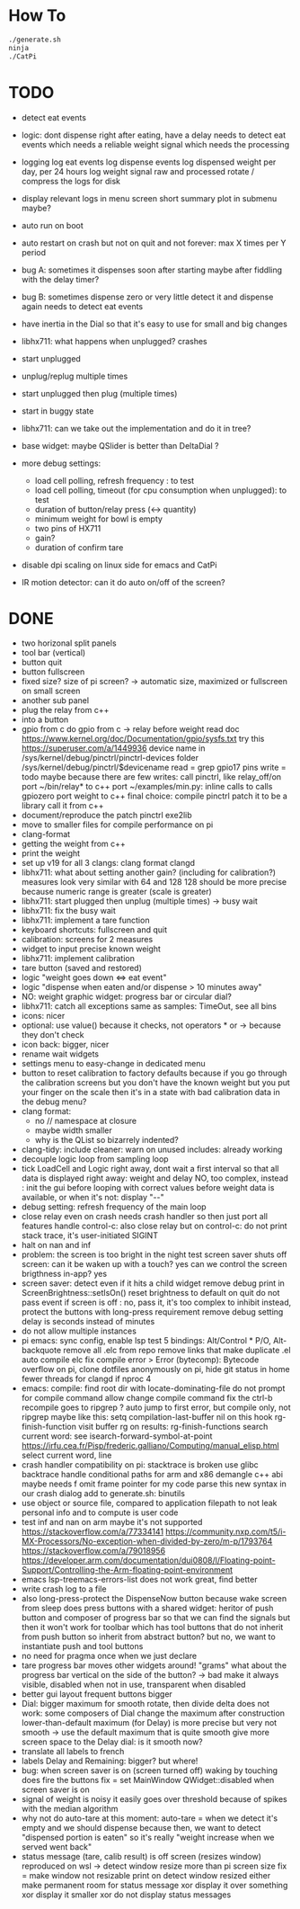 # How To
```bash
./generate.sh
ninja
./CatPi
```

# TODO

- detect eat events

- logic: dont dispense right after eating, have a delay
  needs to detect eat events
  which needs a reliable weight signal
  which needs the processing

- logging
  log eat events
  log dispense events
  log dispensed weight
  per day, per 24 hours
  log weight signal raw and processed
  rotate / compress the logs for disk

- display relevant logs in menu screen
  short summary
  plot in submenu maybe?

- auto run on boot

- auto restart on crash
  but not on quit
  and not forever: max X times per Y period

- bug A: sometimes it dispenses soon after starting
  maybe after fiddling with the delay timer?

- bug B: sometimes dispense zero or very little
  detect it and dispense again
  needs to detect eat events

- have inertia in the Dial
  so that it's easy to use for small and big changes

- libhx711: what happens when unplugged? crashes
 - start unplugged
 - unplug/replug multiple times
 - start unplugged then plug (multiple times)
 - start in buggy state

- libhx711: can we take out the implementation and do it in tree?

- base widget: maybe QSlider is better than DeltaDial ?

- more debug settings:
  - load cell polling, refresh frequency : to test
  - load cell polling, timeout (for cpu consumption when unplugged): to test
  - duration of button/relay press (<-> quantity)
  - minimum weight for bowl is empty
  - two pins of HX711
  - gain?
  - duration of confirm tare

- disable dpi scaling on linux side for emacs and CatPi

- IR motion detector: can it do auto on/off of the screen?

# DONE
- two horizonal split panels
- tool bar (vertical)
- button quit
- button fullscreen
- fixed size? size of pi screen?
-> automatic size, maximized or fullscreen on small screen
- another sub panel
- plug the relay from c++
- into a button
- gpio from c
do gpio from c -> relay before weight
  read doc https://www.kernel.org/doc/Documentation/gpio/sysfs.txt
  try this https://superuser.com/a/1449936
  device name in /sys/kernel/debug/pinctrl/pinctrl-devices
  folder /sys/kernel/debug/pinctrl/$devicename
  read = grep gpio17 pins
  write = todo
  maybe because there are few writes:
  call pinctrl, like relay_off/on
  port ~/bin/relay* to c++
  port ~/examples/min.py:
    inline calls to calls gpiozero
  port weight to c++
  final choice: compile pinctrl
  patch it to be a library
  call it from c++
- document/reproduce the patch pinctrl exe2lib
- move to smaller files for compile performance on pi
- clang-format
- getting the weight from c++
- print the weight
- set up v19 for all 3 clangs: clang format clangd
- libhx711: what about setting another gain? (including for calibration?)
  measures look very similar with 64 and 128
  128 should be more precise because numeric range is greater (scale is greater)
- libhx711: start plugged then unplug (multiple times) -> busy wait
- libhx711: fix the busy wait
- libhx711: implement a tare function
- keyboard shortcuts: fullscreen and quit
- calibration: screens for 2 measures
- widget to input precise known weight
- libhx711: implement calibration
- tare button (saved and restored)
- logic "weight goes down <=> eat event"
- logic "dispense when eaten and/or dispense > 10 minutes away"
- NO: weight graphic widget: progress bar or circular dial?
- libhx711: catch all exceptions same as samples: TimeOut, see all bins
- icons: nicer
- optional: use value() because it checks, not operators * or -> because they don't check
- icon back: bigger, nicer
- rename wait widgets
- settings menu to easy-change in dedicated menu
- button to reset calibration to factory defaults
  because if you go through the calibration screens
  but you don't have the known weight
  but you put your finger on the scale
  then it's in a state with bad calibration data
  in the debug menu?
- clang format:
  - no // namespace at closure
  - maybe width smaller
  - why is the QList<SubScreen> so bizarrely indented?
- clang-tidy: include cleaner: warn on unused includes: already working
- decouple logic loop from sampling loop
- tick LoadCell and Logic right away, dont wait a first interval
  so that all data is displayed right away: weight and delay
  NO, too complex, instead :
  init the gui before looping with correct values
  before weight data is available, or when it's not: display "--"
- debug setting: refresh frequency of the main loop
- close relay even on crash
  needs crash handler
  so then just port all features
  handle control-c: also close relay
  but on control-c: do not print stack trace, it's user-initiated SIGINT
- halt on nan and inf
- problem: the screen is too bright in the night
  test screen saver shuts off screen:
  can it be waken up with a touch? yes
  can we control the screen brigthness in-app? yes
- screen saver:
  detect even if it hits a child widget
  remove debug print in ScreenBrightness::setIsOn()
  reset brightness to default on quit
  do not pass event if screen is off : no, pass it, it's too complex to inhibit
    instead, protect the buttons with long-press requirement
  remove debug setting delay is seconds instead of minutes
- do not allow multiple instances
- pi emacs: sync config, enable lsp
  test 5 bindings: Alt/Control * P/O, Alt-backquote
  remove all .elc from repo
  remove links that make duplicate .el
  auto compile elc
  fix compile error   > Error (bytecomp): Bytecode overflow
  on pi, clone dotfiles anonymously
  on pi, hide git status in home
  fewer threads for clangd if nproc 4
- emacs:
 compile: find root dir with locate-dominating-file
 do not prompt for compile command
 allow change compile command
 fix the ctrl-b recompile goes to ripgrep ?
 auto jump to first error, but compile only, not ripgrep
   maybe like this:
   setq compilation-last-buffer nil
   on this hook
   rg-finish-function
 visit buffer rg on results: rg-finish-functions
 search current word: see isearch-forward-symbol-at-point
https://irfu.cea.fr/Pisp/frederic.galliano/Computing/manual_elisp.html
 select current word, line
- crash handler compatibility on pi: stacktrace is broken
  use glibc backtrace
  handle conditional paths for arm and x86
  demangle c++ abi
  maybe needs f omit frame pointer for my code
  parse this new syntax in our crash dialog
  add to generate.sh: binutils
- use object or source file, compared to application filepath
  to not leak personal info
  and to compute is user code
- test inf and nan on arm
  maybe it's not supported
  https://stackoverflow.com/a/77334141
  https://community.nxp.com/t5/i-MX-Processors/No-exception-when-divided-by-zero/m-p/1793764
  https://stackoverflow.com/a/79018956
  https://developer.arm.com/documentation/dui0808/l/Floating-point-Support/Controlling-the-Arm-floating-point-environment
- emacs lsp-treemacs-errors-list does not work great, find better
- write crash log to a file
- also long-press-protect the DispenseNow button
  because wake screen from sleep does press buttons
  with a shared widget: heritor of push button and composer of progress bar
  so that we can find the signals
  but then it won't work for toolbar which has tool buttons that do not inherit from push button
  so inherit from abstract button? but no, we want to instantiate push and tool buttons
- no need for pragma once when we just declare
- tare progress bar moves other widgets around! "grams"
  what about the progress bar vertical on the side of the button? -> bad
  make it always visible, disabled when not in use, transparent when disabled
- better gui layout
  frequent buttons bigger
- Dial: bigger maximum for smooth rotate, then divide delta
  does not work: some composers of Dial change the maximum after construction
  lower-than-default maximum (for Delay) is more precise but very not smooth
  -> use the default maximum that is quite smooth
  give more screen space to the Delay dial: is it smooth now?
- translate all labels to french
- labels Delay and Remaining: bigger? but where!
- bug: when screen saver is on (screen turned off)
  waking by touching does fire the buttons
  fix = set MainWindow QWidget::disabled when screen saver is on
- signal of weight is noisy
  it easily goes over threshold because of spikes
  with the median algorithm
- why not do auto-tare at this moment:
  auto-tare = when we detect it's empty and we should dispense
  because then, we want to detect "dispensed portion is eaten"
  so it's really "weight increase when we served went back"
- status message (tare, calib result) is off screen (resizes window)
  reproduced on wsl -> detect window resize more than pi screen size
  fix =
  make window not resizable
  print on detect window resized
  either make permanent room for status message
  xor display it over something
  xor display it smaller
  xor do not display status messages
